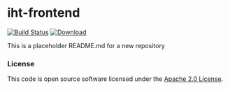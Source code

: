 
# iht-frontend

[![Build Status](https://travis-ci.org/hmrc/iht-frontend.svg?branch=master)](https://travis-ci.org/hmrc/iht-frontend) [ ![Download](https://api.bintray.com/packages/hmrc/releases/iht-frontend/images/download.svg) ](https://bintray.com/hmrc/releases/iht-frontend/_latestVersion)

This is a placeholder README.md for a new repository

### License

This code is open source software licensed under the [Apache 2.0 License]("http://www.apache.org/licenses/LICENSE-2.0.html").
    